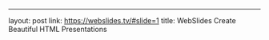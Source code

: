 ---
layout: post
link: https://webslides.tv/#slide=1
title: WebSlides  Create Beautiful HTML Presentations

